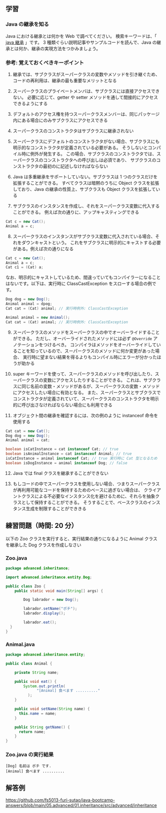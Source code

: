 ## 学習

### Java の継承を知る

Java における継承とは何かを Web で調べてください。
検索キーワードは、「 [java 継承](https://www.google.com/search?q=java+継承) 」です。
3 種類ぐらい説明記事やサンプルコードを読んで、Java の継承とは何か、継承の実現方法をつかみましょう。

### 参考: 覚えておくべきキーポイント

1. 継承では、サブクラスがスーパークラスの変数やメソッドを引き継ぐため、コードの再利用は、継承の最も重要なメリットとなる

2. スーパークラスのプライベートメンバは、サブクラスには直接アクセスできない。
   必要に応じて、getter や setter メソッドを通して間接的にアクセスできるようにする

3. デフォルトのアクセス権を持つスーパークラスメンバーは、同じパッケージ内にある場合にのみサブクラスにアクセスできる

4. スーパークラスのコンストラクタはサブクラスに継承されない

5. スーパークラスにデフォルトのコンストラクタがない場合、サブクラスにも明示的なコンストラクタが定義されている必要がある。
   そうしないとコンパイル時に例外が発生する。
   この場合、サブクラスのコンストラクタでは、スーパークラスのコンストラクタへの呼び出しは必須であり、
   サブクラスのコンストラクタの最初のに記述しなければならない

6. Java は多重継承をサポートしていない。サブクラスは 1 つのクラスだけを拡張することができる。
   すべてクラスは暗黙のうちに Object クラスを拡張しており、Java の継承の性質上、サブクラスも Object クラスを拡張している

7. サブクラスのインスタンスを作成し、それをスーパークラス変数に代入することができる。
   例えば次の通りに、アップキャスティングできる

```java
Cat c = new Cat();
Animal a = c;
```

8. スーパークラスのインスタンスがサブクラス変数に代入されている場合、それをダウンキャストという。
   これをサブクラスに明示的にキャストする必要がある。例えば次の通りになる

```java
Cat c = new Cat();
Animal a = c;
Cat c1 = (Cat) a;
```

なお、明示的にキャストしているため、間違っていてもコンパイラーになることはないです。以下は、実行時に ClassCastException をスローする場合の例です。

```java
Dog dog = new Dog();
Animal animal = dpog;
Cat cat = (Cat) animal; // 実行時例外: ClassCastException
```

```java
Animal animal = new Animal();
Cat cat = (Cat) animal; // 実行時例外: ClassCastException
```

9. スーパークラスのメソッドをスーパークラスの中でオーバーライドすることができる。
   ただし、オーバーライドされたメソッドには必ず `@Override` アノテーションをつけるべき。
   コンパイラはメソッドをオーバーライドしていることを知っているので、スーパークラスのメソッドに何か変更があった場合、
   実行時に望まない結果を得るよりもコンパイル時にエラーが分かったほうが助かる

10. super キーワードを使って、スーパークラスのメソッドを呼び出したり、スーパークラスの変数にアクセスしたりすることができる。
    これは、サブクラスに同じ名前の変数・メソッドがあるが、スーパークラスの変数・メソッドにアクセスしたい場合に有効となる。
    また、スーパークラスとサブクラスでコンストラクタが定義されていて、スーパークラスのコンストラクタを明示的に呼び出さなければならない場合にも利用できる

11. オブジェクト間の継承を確認するには、次の例のように instanceof 命令を使用する

```java
Cat cat = new Cat();
Dog dog = new Dog();
Animal animal = cat;

boolean isCatInstance = cat instanceof Cat; // true
boolean isAnimalInstance = cat instanceof Animal; // true
isCatInstance = animal instanceof Cat; // true 実行時に Cat 型となるため
boolean isDogInstance = animal instanceof Dog; // false
```

12. Java では final クラスを継承することができない

13. もしコードの中でスーパークラスを使用しない場合、つまりスーパークラスが再利用可能なコードを保持するためのベースに過ぎない場合は、
    クライアントクラスによる不必要なインスタンス化を避けるために、それらを抽象クラスとして保持することができる。
    そうすることで、ベースクラスのインスタンス生成を制限することができきる

## 練習問題（時間: 20 分）

以下の Zoo クラスを実行すると、実行結果の通りになるように Animal クラスを継承した Dog クラスを作成しなさい

### Zoo.java

```java
package advanced.inheritance;

import advanced.inheritance.entity.Dog;

public class Zoo {
    public static void main(String[] args) {

        Dog labrador = new Dog();

        labrador.setName("ポチ");
        labrador.display();

        labrador.eat();
  }
}
```

### Animal.java

```java
package advanced.inheritance.entity;

public class Animal {

    private String name;

    public void eat() {
        System.out.println(
              "[Animal] 食べます .........."
          );
    }

    public void setName(String name) {
      this.name = name;
    }

    public String getName() {
      return name;
    }
}
```

### Zoo.java の実行結果

```console
[Dog] 名前は ポチ です.
[Animal] 食べます ..........
```

## 解答例

https://github.com/fs5013-furi-sutao/java-bootcamp-answers/blob/main/05.advanced/01.inheritance/src/advanced/inheritance
